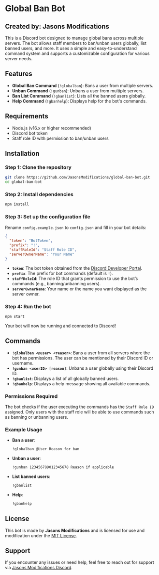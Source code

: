 # Global Ban Bot

## Created by: Jasons Modifications

This is a Discord bot designed to manage global bans across multiple servers. The bot allows staff members to ban/unban users globally, list banned users, and more. It uses a simple and easy-to-understand command system and supports a customizable configuration for various server needs.

## Features
- **Global Ban Command** (`!globalban`): Bans a user from multiple servers.
- **Unban Command** (`!gunban`): Unbans a user from multiple servers.
- **Ban List Command** (`!gbanlist`): Lists all the banned users globally.
- **Help Command** (`!gbanhelp`): Displays help for the bot's commands.
  
## Requirements
- Node.js (v16.x or higher recommended)
- Discord bot token
- Staff role ID with permission to ban/unban users

## Installation

### Step 1: Clone the repository

```bash
git clone https://github.com/JasonsModifications/global-ban-bot.git
cd global-ban-bot
```

### Step 2: Install dependencies

```bash
npm install
```

### Step 3: Set up the configuration file

Rename `config.example.json` to `config.json` and fill in your bot details:

```json
{
  "token": "BotToken",
  "prefix": "!",
  "staffRoleId": "Staff Role ID",
  "serverOwnerName": "Your Name"
}
```

- **`token`**: The bot token obtained from the [Discord Developer Portal](https://discord.com/developers/applications).
- **`prefix`**: The prefix for bot commands (default is `!`).
- **`staffRoleId`**: The role ID that grants permission to use the bot’s commands (e.g., banning/unbanning users).
- **`serverOwnerName`**: Your name or the name you want displayed as the server owner.

### Step 4: Run the bot

```bash
npm start
```

Your bot will now be running and connected to Discord!

## Commands

- **`!globalban <@user> <reason>`**: Bans a user from all servers where the bot has permissions. The user can be mentioned by their Discord ID or username.
- **`!gunban <userID> [reason]`**: Unbans a user globally using their Discord ID.
- **`!gbanlist`**: Displays a list of all globally banned users.
- **`!gbanhelp`**: Displays a help message showing all available commands.

### Permissions Required

The bot checks if the user executing the commands has the `Staff Role ID` assigned. Only users with the staff role will be able to use commands such as banning or unbanning users.

### Example Usage

- **Ban a user**: 
    ```bash
    !globalban @User Reason for ban
    ```

- **Unban a user**:
    ```bash
    !gunban 123456789012345678 Reason if applicable
    ```

- **List banned users**:
    ```bash
    !gbanlist
    ```

- **Help**:
    ```bash
    !gbanhelp
    ```

## License

This bot is made by **Jasons Modifications** and is licensed for use and modification under the [MIT License](LICENSE).

## Support

If you encounter any issues or need help, feel free to reach out for support via [Jasons Modifications Discord](https://discord.gg/JcPAEHq3PJ).
